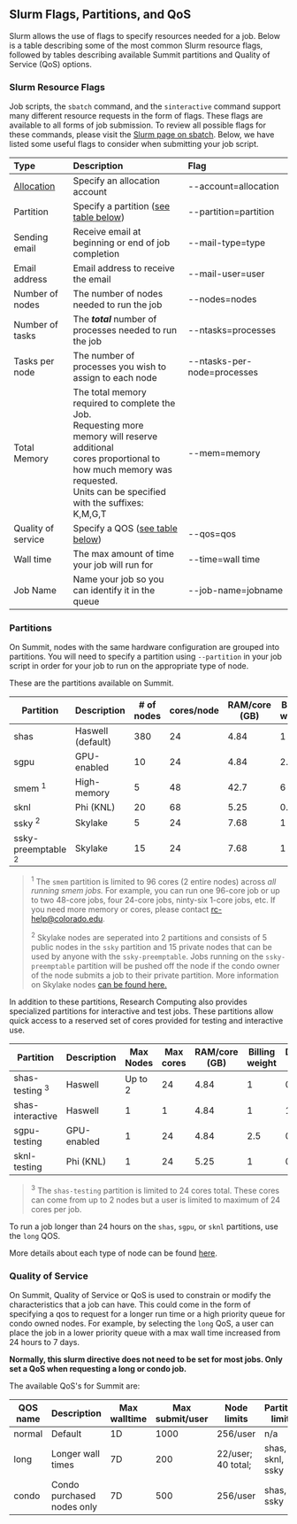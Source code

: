 ## Slurm Flags, Partitions, and QoS

Slurm allows the use of flags to specify resources needed for a job. Below is a table describing some of the most common Slurm resource flags, followed by tables describing available Summit partitions and Quality of Service (QoS) options.

### Slurm Resource Flags

Job scripts, the `sbatch` command, and the `sinteractive` command support many different resource requests in the form of flags. These flags are available to all forms of job submission. To review all possible flags for these commands, please visit the [Slurm page on sbatch](http://slurm.schedmd.com/sbatch.html). Below, we have listed some useful flags to consider when submitting your job script.

| Type               | Description                                         | Flag                       |
| :----------------- | :-------------------------------------------------- | :------------------------- |
| [Allocation](../access/allocations.html)    | Specify an allocation account  | --account=allocation       |
| Partition          | Specify a partition ([see table below](#partitions)) | --partition=partition |
| Sending email      | Receive email at beginning or end of job completion | --mail-type=type           |
| Email address      | Email address to receive the email                  | --mail-user=user           |
| Number of nodes    | The number of nodes needed to run the job           | --nodes=nodes              |
| Number of tasks    | The ***total*** number of processes needed to run the job | --ntasks=processes   |
| Tasks per node     | The number of processes you wish to assign to each node | --ntasks-per-node=processes |
| Total Memory       | The total memory required to complete the Job. <br> Requesting more memory will reserve additional <br> cores proportional to how much memory was requested. <br> Units can be specified with the suffixes: K,M,G,T | --mem=memory |
| Quality of service | Specify a QOS ([see table below](#quality-of-service)) | --qos=qos               |
| Wall time          | The max amount of time your job will run for        | --time=wall time           |
| Job Name           | Name your job so you can identify it in the queue   | --job-name=jobname         |


### Partitions

On Summit, nodes with the same hardware configuration are grouped into partitions. You will need to specify a partition using `--partition` in your job script in order for your job to run on the appropriate type of node.

These are the partitions available on Summit.

| Partition       | Description       | # of nodes | cores/node | RAM/core (GB) | Billing weight | Default/Max Walltime |
| --------------- | ----------------- | ---------- | ---------- | ------------- | -------------- | ------------------------ |
| shas            | Haswell (default) | 380        | 24         | 4.84          | 1              | 4H, 24H                  |
| sgpu            | GPU-enabled       | 10         | 24         | 4.84          | 2.5            | 4H, 24H                  |
| smem <sup>1</sup> | High-memory     | 5          | 48         | 42.7          | 6              | 4H, 7D                   |
| sknl            | Phi (KNL)         | 20         | 68         | 5.25          | 0.1            | 4H, 24H                  |
| ssky <sup>2</sup> | Skylake         | 5          | 24         | 7.68          | 1              | 4H, 24H                 |
| ssky-preemptable <sup>2</sup> | Skylake | 15     | 24         | 7.68          | 1              | 4H, 24H                  |

> <sup>1</sup> The `smem` partition is limited to 96 cores (2 entire nodes) across *all running smem jobs.* For example, you can run one 96-core job or up to two 48-core jobs, four 24-core jobs, ninty-six 1-core jobs, etc.  If you need more memory or cores, please contact [rc-help@colorado.edu](rc-help@colorado.edu).
> 
> <sup>2</sup> Skylake nodes are seperated into 2 partitions and consists of 5 public nodes in the `ssky` partition and 15 private nodes that can be used by anyone with the `ssky-preemptable`. Jobs running on the `ssky-preemptable` partition will be pushed off the node if the condo owner of the node submits a job to their private partition. More information on Skylake nodes [can be found here.](ssky.html)

In addition to these partitions, Research Computing also provides specialized partitions for interactive and test jobs. These partitions allow quick access to a reserved set of cores provided for testing and interactive use. 

| Partition        | Description  | Max Nodes | Max cores | RAM/core (GB) | Billing weight | Default/Max Walltime |
| ---------------- | ------------ | --------- | --------- | ------------- | -------------- | ------------------------ |
| shas-testing <sup>3</sup> | Haswell| Up to 2| 24      | 4.84         | 1              | 0.5H, 0.5H               |
| shas-interactive | Haswell      | 1         | 1         | 4.84          | 1              | 1H, 4H                   |
| sgpu-testing     | GPU-enabled  | 1         | 24        | 4.84          | 2.5            | 0.5H, 0.5H               |
| sknl-testing     | Phi (KNL)    | 1         | 24        | 5.25          | 1              | 0.5H, 0.5H               |

> <sup>3</sup> The `shas-testing` partition is limited to 24 cores total. These cores can come from up to 2 nodes but a user is limited to maximum of 24 cores per job.

To run a job longer than 24 hours on the `shas`, `sgpu`, or `sknl` partitions, use the `long` QOS.

More details about each type of node can be found [here](https://www.colorado.edu/rc/resources/summit/specifications).

### Quality of Service

On Summit, Quality of Service or QoS is used to constrain or modify the characteristics that a job can have. This could come in the form of specifying a qos to request for a longer run time or a high priority queue for condo owned nodes. For example, by selecting the `long` QoS, a user can place the job in a lower priority queue with a max wall time increased from 24 hours to 7 days. 

**Normally, this slurm directive does not need to be set for most jobs. Only set a QoS when requesting a long or condo job.**

The available QoS's for Summit are:

| QOS name    | Description                | Max walltime    | Max submit/user | Node limits        | Partition limits | Priority Adjustment  |
| ----------- | -------------------------- | --------------- | ------------- | ------------------ | ---------------- | ---------------------|
| normal      | Default                    | 1D              | 1000          | 256/user           | n/a              | 0 |
| long        | Longer wall times          | 7D              | 200           | 22/user; 40 total; | shas, sknl, ssky | 0 |
| condo       | Condo purchased nodes only | 7D              | 500           | 256/user           | shas, ssky       | Equiv. of 1 day queue wait time |
